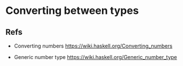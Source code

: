 # Converting between types




## Refs

* Converting numbers
https://wiki.haskell.org/Converting_numbers

* Generic number type
https://wiki.haskell.org/Generic_number_type
